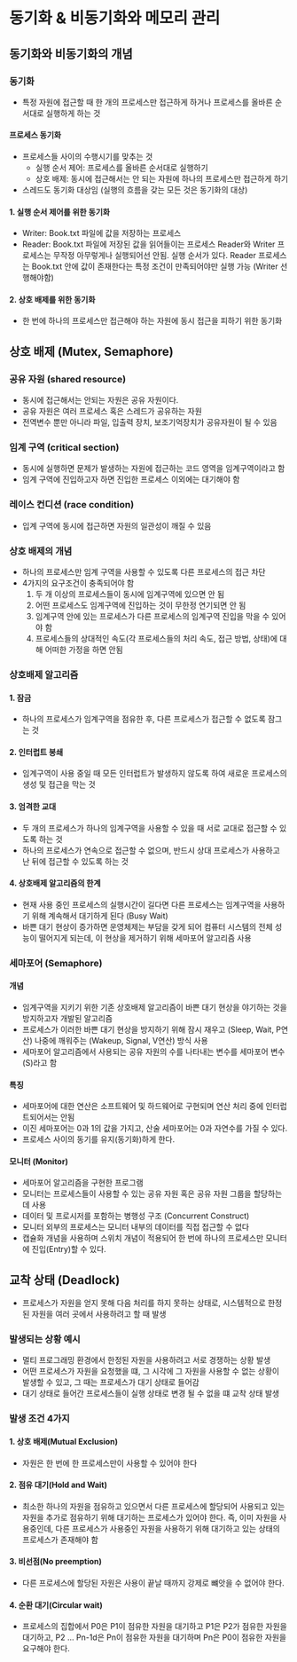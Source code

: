 # 동기화 & 비동기화와 메모리 관리 
## 동기화와 비동기화의 개념
### 동기화
- 특정 자원에 접근할 때 한 개의 프로세스만 접근하게 하거나 프로세스를 올바른 순서대로 실행하게 하는 것
#### 프로세스 동기화
- 프로세스들 사이의 수행시기를 맞추는 것
	- 실행 순서 제어: 프로세스를 올바른 순서대로 실행하기
	- 상호 배제: 동시에 접근해서는 안 되는 자원에 하나의 프로세스만 접근하게 하기
- 스레드도 동기화 대상임 (실행의 흐름을 갖는 모든 것은 동기화의 대상)
#### 1. 실행 순서 제어를 위한 동기화
- Writer: Book.txt 파일에 값을 저장하는 프로세스
- Reader: Book.txt 파일에 저장된 값을 읽어들이는 프로세스
Reader와 Writer 프로세스는 무작정 아무렇게나 실행되어선 안됨. 실행 순서가 있다.
Reader 프로세스는 Book.txt 안에 값이 존재한다는 특정 조건이 만족되어야만 실행 가능 (Writer 선행해야함)
#### 2. 상호 배제를 위한 동기화
- 한 번에 하나의 프로세스만 접근해야 하는 자원에 동시 접근을 피하기 위한 동기화
## 상호 배제 (Mutex, Semaphore)
### 공유 자원 (shared resource)
- 동시에 접근해서는 안되는 자원은 공유 자원이다.
- 공유 자원은 여러 프로세스 혹은 스레드가 공유하는 자원
- 전역변수 뿐만 아니라 파일, 입출력 장치, 보조기억장치가 공유자원이 될 수 있음
### 임계 구역 (critical section)
- 동시에 실행하면 문제가 발생하는 자원에 접근하는 코드 영역을 임계구역이라고 함
- 임계 구역에 진입하고자 하면 진입한 프로세스 이외에는 대기해야 함
### 레이스 컨디션 (race condition)
- 입계 구역에 동시에 접근하면 자원의 일관성이 깨질 수 있음
### 상호 배제의 개념
- 하나의 프로세스만 임계 구역을 사용할 수 있도록 다른 프로세스의 접근 차단
- 4가지의 요구조건이 충족되어야 함
	1. 두 개 이상의 프로세스들이 동시에 임계구역에 있으면 안 됨
	2. 어떤 프로세스도 임계구역에 진입하는 것이 무한정 연기되면 안 됨
	3. 임계구역 안에 있는 프로세스가 다른 프로세스의 임계구역 진입을 막을 수 있어야 함
	4. 프로세스들의 상대적인 속도(각 프로세스들의 처리 속도, 접근 방법, 상태)에 대해 어떠한 가정을 하면 안됨
### 상호배제 알고리즘
#### 1. 잠금
- 하나의 프로세스가 임계구역을 점유한 후, 다른 프로세스가 접근할 수 없도록 잠그는 것
#### 2. 인터럽트 봉쇄
- 임계구역이 사용 중일 때 모든 인터럽트가 발생하지 않도록 하여 새로운 프로세스의 생성 및 접근을 막는 것
#### 3. 엄격한 교대
- 두 개의 프로세스가 하나의 임계구역을 사용할 수 있을 때 서로 교대로 접근할 수 있도록 하는 것
- 하나의 프로세스가 연속으로 접근할 수 없으며, 반드시 상대 프로세스가 사용하고 난 뒤에 접근할 수 있도록 하는 것
#### 4. 상호배제 알고리즘의 한계
- 현재 사용 중인 프로세스의 실행시간이 길다면 다른 프로세스는 임계구역을 사용하기 위해 계속해서 대기하게 된다 (Busy Wait)
- 바쁜 대기 현상이 증가하면 운영체제는 부담을 갖게 되어 컴퓨터 시스템의 전체 성능이 떨어지게 되는데, 이 현상을 제거하기 위해 세마포어 알고리즘 사용
### 세마포어 (Semaphore)
#### 개념
- 임계구역을 지키기 위한 기존 상호배제 알고리즘이 바쁜 대기 현상을 야기하는 것을 방지하고자 개발된 알고리즘
- 프로세스가 이러한 바쁜 대기 현상을 방지하기 위해 잠시 재우고 (Sleep, Wait, P연산) 나중에 깨워주는 (Wakeup, Signal, V연산) 방식 사용
- 세마포어 알고리즘에서 사용되는 공유 자원의 수를 나타내는 변수를 세마포어 변수(S)라고 함
#### 특징
- 세마포어에 대한 연산은 소프트웨어 및 하드웨어로 구현되며 연산 처리 중에 인터럽트되어서는 안됨
- 이진 세마포어는 0과 1의 값을 가지고, 산술 세마포어는 0과 자연수를 가질 수 있다.
- 프로세스 사이의 동기를 유지(동기화)하게 한다.
#### 모니터 (Monitor)
- 세마포어 알고리즘을 구현한 프로그램
- 모니터는 프로세스들이 사용할 수 있는 공유 자원 혹은 공유 자원 그룹을 할당하는 데 사용
- 데이터 및 프로시저를 포함하는 병행성 구조 (Concurrent Construct)
- 모니터 외부의 프로세스는 모니터 내부의 데이터를 직접 접근할 수 없다
- 캡슐화 개념을 사용하며 스위치 개념이 적용되어 한 번에 하나의 프로세스만 모니터에 진입(Entry)할 수 있다.
## 교착 상태 (Deadlock)
- 프로세스가 자원을 얻지 못해 다음 처리를 하지 못하는 상태로, 시스템적으로 한정된 자원을 여러 곳에서 사용하려고 할 때 발생
### 발생되는 상황 예시
- 멀티 프로그래밍 환경에서 한정된 자원을 사용하려고 서로 경쟁하는 상황 발생
- 어떤 프로세스가 자원을 요청했을 떄, 그 시각에 그 자원을 사용할 수 없는 상황이 발생할 수 있고, 그 때는 프로세스가 대기 상태로 들어감
- 대기 상태로 들어간 프로세스들이 실행 상태로 변경 될 수 없을 떄 교착 상태 발생
### 발생 조건 4가지
#### 1. 상호 배제(Mutual Exclusion)
- 자원은 한 번에 한 프로세스만이 사용할 수 있어야 한다
#### 2. 점유 대기(Hold and Wait)
- 최소한 하나의 자원을 점유하고 있으면서 다른 프로세스에 할당되어 사용되고 있는 자원을 추가로 점유하기 위해 대기하는 프로세스가 있어야 한다. 즉, 이미 자원을 사용중인데, 다른 프로세스가 사용중인 자원을 사용하기 위해 대기하고 있는 상태의 프로세스가 존재해야 함
#### 3. 비선점(No preemption)
- 다른 프로세스에 할당된 자원은 사용이 끝날 때까지 강제로 뺴앗을 수 없어야 한다.
#### 4. 순환 대기(Circular wait)
- 프로세스의 집합에서 P0은 P1이 점유한 자원을 대기하고 P1은 P2가 점유한 자원을 대기하고, P2 ... Pn-1d은 Pn이 점유한 자원을 대기하며 Pn은 P0이 점유한 자원을 요구해야 한다.